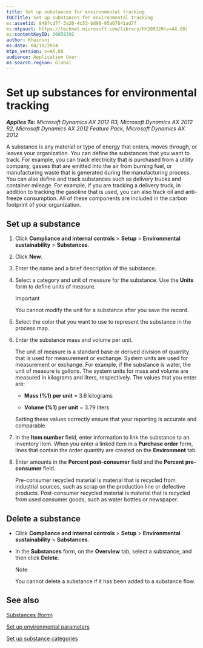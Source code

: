 ```yaml
---
title: Set up substances for environmental tracking
TOCTitle: Set up substances for environmental tracking
ms:assetid: 848fcd7f-3a20-4c53-bd99-95a07841ad7f
ms:mtpsurl: https://technet.microsoft.com/library/Hh209320(v=AX.60)
ms:contentKeyID: 36058392
author: Khairunj
ms.date: 04/18/2014
mtps_version: v=AX.60
audience: Application User
ms.search.region: Global
---
```


# Set up substances for environmental tracking 


_**Applies To:** Microsoft Dynamics AX 2012 R3, Microsoft Dynamics AX 2012 R2, Microsoft Dynamics AX 2012 Feature Pack, Microsoft Dynamics AX 2012_

A substance is any material or type of energy that enters, moves through, or leaves your organization. You can define the substances that you want to track. For example, you can track electricity that is purchased from a utility company, gasses that are emitted into the air from burning fuel, or manufacturing waste that is generated during the manufacturing process. You can also define and track substances such as delivery trucks and container mileage. For example, if you are tracking a delivery truck, in addition to tracking the gasoline that is used, you can also track oil and anti-freeze consumption. All of these components are included in the carbon footprint of your organization.

## Set up a substance

1.  Click **Compliance and internal controls** \> **Setup** \> **Environmental sustainability** \> **Substances**.

2.  Click **New**.

3.  Enter the name and a brief description of the substance.

4.  Select a category and unit of measure for the substance. Use the **Units** form to define units of measure.
    

    > [!IMPORTANT]
    > <P>You cannot modify the unit for a substance after you save the record.</P>



5.  Select the color that you want to use to represent the substance in the process map.

6.  Enter the substance mass and volume per unit.
    
    The unit of measure is a standard base or derived division of quantity that is used for measurement or exchange. System units are used for measurement or exchange. For example, if the substance is water, the unit of measure is gallons. The system units for mass and volume are measured in kilograms and liters, respectively. The values that you enter are:
    
      - **Mass (%1) per unit** = 3.6 kilograms
    
      - **Volume (%1) per unit** = 3.79 liters
    
    Setting these values correctly ensure that your reporting is accurate and comparable.

7.  In the **Item number** field, enter information to link the substance to an inventory item. When you enter a linked item in a **Purchase order** form, lines that contain the order quantity are created on the **Environment** tab.

8.  Enter amounts in the **Percent post-consumer** field and the **Percent pre-consumer** field.
    
    Pre-consumer recycled material is material that is recycled from industrial sources, such as scrap on the production line or defective products. Post-consumer recycled material is material that is recycled from used consumer goods, such as water bottles or newspaper.

## Delete a substance

  - Click **Compliance and internal controls** \> **Setup** \> **Environmental sustainability** \> **Substances**.

  - In the **Substances** form, on the **Overview** tab, select a substance, and then click **Delete**.
    

    > [!NOTE]
    > <P>You cannot delete a substance if it has been added to a substance flow.</P>



## See also

[Substances (form)](https://technet.microsoft.com/library/hh227552\(v=ax.60\))

[Set up environmental parameters](set-up-environmental-parameters.md)

[Set up substance categories](set-up-substance-categories.md)

  



